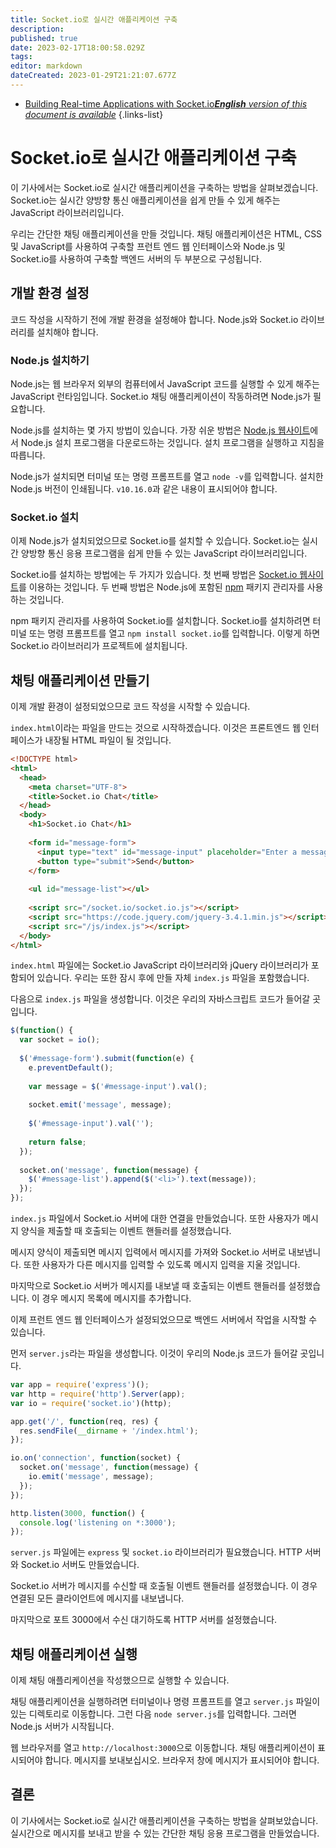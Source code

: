 ```yaml
---
title: Socket.io로 실시간 애플리케이션 구축
description: 
published: true
date: 2023-02-17T18:00:58.029Z
tags: 
editor: markdown
dateCreated: 2023-01-29T21:21:07.677Z
---
```


- [Building Real-time Applications with Socket.io***English** version of this document is available*](/en/Knowledge-base/Backend/building-real-time-applications-with-socket-io)
{.links-list}


# Socket.io로 실시간 애플리케이션 구축

이 기사에서는 Socket.io로 실시간 애플리케이션을 구축하는 방법을 살펴보겠습니다. Socket.io는 실시간 양방향 통신 애플리케이션을 쉽게 만들 수 있게 해주는 JavaScript 라이브러리입니다.

우리는 간단한 채팅 애플리케이션을 만들 것입니다. 채팅 애플리케이션은 HTML, CSS 및 JavaScript를 사용하여 구축할 프런트 엔드 웹 인터페이스와 Node.js 및 Socket.io를 사용하여 구축할 백엔드 서버의 두 부분으로 구성됩니다.

## 개발 환경 설정

코드 작성을 시작하기 전에 개발 환경을 설정해야 합니다. Node.js와 Socket.io 라이브러리를 설치해야 합니다.

### Node.js 설치하기

Node.js는 웹 브라우저 외부의 컴퓨터에서 JavaScript 코드를 실행할 수 있게 해주는 JavaScript 런타임입니다. Socket.io 채팅 애플리케이션이 작동하려면 Node.js가 필요합니다.

Node.js를 설치하는 몇 가지 방법이 있습니다. 가장 쉬운 방법은 [Node.js 웹사이트](https://nodejs.org/en/)에서 Node.js 설치 프로그램을 다운로드하는 것입니다. 설치 프로그램을 실행하고 지침을 따릅니다.

Node.js가 설치되면 터미널 또는 명령 프롬프트를 열고 `node -v`를 입력합니다. 설치한 Node.js 버전이 인쇄됩니다. `v10.16.0`과 같은 내용이 표시되어야 합니다.

### Socket.io 설치

이제 Node.js가 설치되었으므로 Socket.io를 설치할 수 있습니다. Socket.io는 실시간 양방향 통신 응용 프로그램을 쉽게 만들 수 있는 JavaScript 라이브러리입니다.

Socket.io를 설치하는 방법에는 두 가지가 있습니다. 첫 번째 방법은 [Socket.io 웹사이트](https://socket.io/)를 이용하는 것입니다. 두 번째 방법은 Node.js에 포함된 [npm](https://www.npmjs.com/) 패키지 관리자를 사용하는 것입니다.

npm 패키지 관리자를 사용하여 Socket.io를 설치합니다. Socket.io를 설치하려면 터미널 또는 명령 프롬프트를 열고 `npm install socket.io`를 입력합니다. 이렇게 하면 Socket.io 라이브러리가 프로젝트에 설치됩니다.

## 채팅 애플리케이션 만들기

이제 개발 환경이 설정되었으므로 코드 작성을 시작할 수 있습니다.

`index.html`이라는 파일을 만드는 것으로 시작하겠습니다. 이것은 프론트엔드 웹 인터페이스가 내장될 HTML 파일이 될 것입니다.

```html
<!DOCTYPE html>
<html>
  <head>
    <meta charset="UTF-8">
    <title>Socket.io Chat</title>
  </head>
  <body>
    <h1>Socket.io Chat</h1>
    
    <form id="message-form">
      <input type="text" id="message-input" placeholder="Enter a message...">
      <button type="submit">Send</button>
    </form>
    
    <ul id="message-list"></ul>
    
    <script src="/socket.io/socket.io.js"></script>
    <script src="https://code.jquery.com/jquery-3.4.1.min.js"></script>
    <script src="/js/index.js"></script>
  </body>
</html>
```

`index.html` 파일에는 Socket.io JavaScript 라이브러리와 jQuery 라이브러리가 포함되어 있습니다. 우리는 또한 잠시 후에 만들 자체 `index.js` 파일을 포함했습니다.

다음으로 `index.js` 파일을 생성합니다. 이것은 우리의 자바스크립트 코드가 들어갈 곳입니다.

```js
$(function() {
  var socket = io();
  
  $('#message-form').submit(function(e) {
    e.preventDefault();
    
    var message = $('#message-input').val();
    
    socket.emit('message', message);
    
    $('#message-input').val('');
    
    return false;
  });
  
  socket.on('message', function(message) {
    $('#message-list').append($('<li>').text(message));
  });
});
```

`index.js` 파일에서 Socket.io 서버에 대한 연결을 만들었습니다. 또한 사용자가 메시지 양식을 제출할 때 호출되는 이벤트 핸들러를 설정했습니다.

메시지 양식이 제출되면 메시지 입력에서 메시지를 가져와 Socket.io 서버로 내보냅니다. 또한 사용자가 다른 메시지를 입력할 수 있도록 메시지 입력을 지울 것입니다.

마지막으로 Socket.io 서버가 메시지를 내보낼 때 호출되는 이벤트 핸들러를 설정했습니다. 이 경우 메시지 목록에 메시지를 추가합니다.

이제 프런트 엔드 웹 인터페이스가 설정되었으므로 백엔드 서버에서 작업을 시작할 수 있습니다.

먼저 `server.js`라는 파일을 생성합니다. 이것이 우리의 Node.js 코드가 들어갈 곳입니다.

```js
var app = require('express')();
var http = require('http').Server(app);
var io = require('socket.io')(http);

app.get('/', function(req, res) {
  res.sendFile(__dirname + '/index.html');
});

io.on('connection', function(socket) {
  socket.on('message', function(message) {
    io.emit('message', message);
  });
});

http.listen(3000, function() {
  console.log('listening on *:3000');
});
```

`server.js` 파일에는 `express` 및 `socket.io` 라이브러리가 필요했습니다. HTTP 서버와 Socket.io 서버도 만들었습니다.

Socket.io 서버가 메시지를 수신할 때 호출될 이벤트 핸들러를 설정했습니다. 이 경우 연결된 모든 클라이언트에 메시지를 내보냅니다.

마지막으로 포트 3000에서 수신 대기하도록 HTTP 서버를 설정했습니다.

## 채팅 애플리케이션 실행

이제 채팅 애플리케이션을 작성했으므로 실행할 수 있습니다.

채팅 애플리케이션을 실행하려면 터미널이나 명령 프롬프트를 열고 `server.js` 파일이 있는 디렉토리로 이동합니다. 그런 다음 `node server.js`를 입력합니다. 그러면 Node.js 서버가 시작됩니다.

웹 브라우저를 열고 `http://localhost:3000`으로 이동합니다. 채팅 애플리케이션이 표시되어야 합니다. 메시지를 보내보십시오. 브라우저 창에 메시지가 표시되어야 합니다.

## 결론

이 기사에서는 Socket.io로 실시간 애플리케이션을 구축하는 방법을 살펴보았습니다. 실시간으로 메시지를 보내고 받을 수 있는 간단한 채팅 응용 프로그램을 만들었습니다.